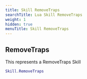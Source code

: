 ```yaml
---
title: Skill RemoveTraps
searchTitle: Lua Skill RemoveTraps
weight: 1
hidden: true
menuTitle: Skill RemoveTraps
---
```

## RemoveTraps

This represents a RemoveTraps Skill
```lua
Skill.RemoveTraps
```